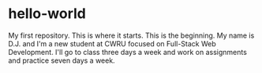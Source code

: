 # hello-world
My first repository. This is where it starts. This is the beginning.
My name is D.J. and I'm a new student at CWRU focused on Full-Stack Web Development. I'll go to class three days a week and work on assignments and practice seven days a week.
